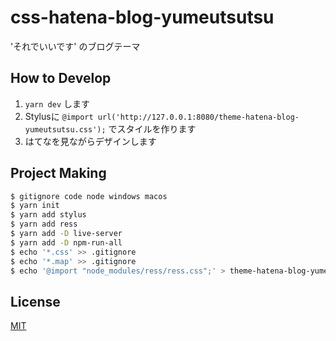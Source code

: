 # css-hatena-blog-yumeutsutsu
'それでいいです' のブログテーマ

## How to Develop
1. `yarn dev` します
2. Stylusに `@import url('http://127.0.0.1:8080/theme-hatena-blog-yumeutsutsu.css');` でスタイルを作ります
3. はてなを見ながらデザインします

## Project Making
```sh
$ gitignore code node windows macos
$ yarn init
$ yarn add stylus
$ yarn add ress
$ yarn add -D live-server
$ yarn add -D npm-run-all
$ echo '*.css' >> .gitignore
$ echo '*.map' >> .gitignore
$ echo '@import "node_modules/ress/ress.css";' > theme-hatena-blog-yumeutsutsu.styl
```

## License
[MIT](./LICENSE)
